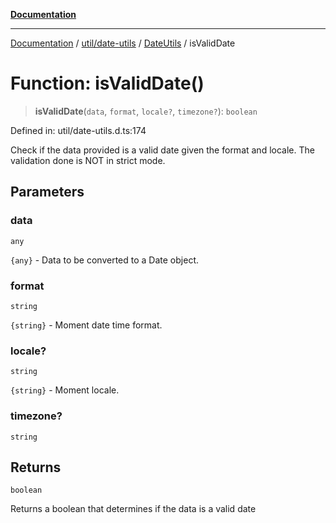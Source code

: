 [**Documentation**](../../../../../index.md)

***

[Documentation](../../../../../index.md) / [util/date-utils](../../../index.md) / [DateUtils](../index.md) / isValidDate

# Function: isValidDate()

> **isValidDate**(`data`, `format`, `locale?`, `timezone?`): `boolean`

Defined in: util/date-utils.d.ts:174

Check if the data provided is a valid date given the format and locale.
The validation done is NOT in strict mode.

## Parameters

### data

`any`

`{any}` - Data to be converted to a Date object.

### format

`string`

`{string}` - Moment date time format.

### locale?

`string`

`{string}` - Moment locale.

### timezone?

`string`

## Returns

`boolean`

Returns a boolean that determines if the data is a valid date
